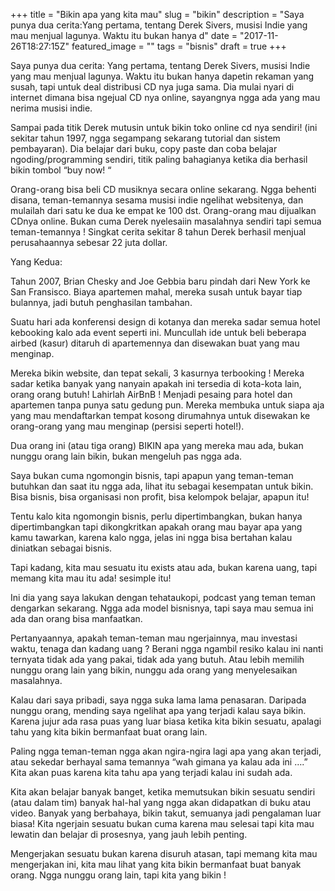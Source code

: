 +++
title = "Bikin apa yang kita mau"
slug = "bikin"
description = "Saya punya dua cerita:Yang pertama, tentang Derek Sivers, musisi Indie yang mau menjual lagunya. Waktu itu bukan hanya d"
date = "2017-11-26T18:27:15Z"
featured_image = ""
tags = "bisnis"
draft = true
+++ 

Saya punya dua cerita:
Yang pertama, tentang Derek Sivers, musisi Indie yang mau menjual lagunya. Waktu itu bukan hanya dapetin rekaman yang susah, tapi untuk deal distribusi CD nya juga sama. Dia mulai nyari di internet dimana bisa ngejual CD nya online, sayangnya ngga ada yang mau nerima musisi indie.

Sampai pada titik Derek mutusin untuk bikin toko online cd nya sendiri! (ini sekitar tahun 1997, ngga segampang sekarang tutorial dan sistem pembayaran). Dia belajar dari buku, copy paste dan coba belajar ngoding/programming sendiri, titik paling bahagianya ketika dia berhasil bikin tombol “buy now! “

Orang-orang bisa beli CD musiknya secara online sekarang. Ngga behenti disana, teman-temannya sesama musisi indie ngelihat websitenya, dan mulailah dari satu ke dua ke empat ke 100 dst. Orang-orang mau dijualkan CDnya online. Bukan cuma Derek nyelesaiin masalahnya sendiri tapi semua teman-temannya ! Singkat cerita sekitar 8 tahun Derek berhasil menjual perusahaannya sebesar 22 juta dollar.

Yang Kedua:

Tahun 2007, Brian Chesky and Joe Gebbia baru pindah dari New York ke San Fransisco. Biaya apartemen mahal, mereka susah untuk bayar tiap bulannya, jadi butuh penghasilan tambahan.

Suatu hari ada konferensi design di kotanya dan mereka sadar semua hotel kebooking kalo ada event seperti ini. Muncullah ide untuk beli beberapa airbed (kasur) ditaruh di apartemennya dan disewakan buat yang mau menginap.

Mereka bikin website, dan tepat sekali, 3 kasurnya terbooking ! Mereka sadar ketika banyak yang nanyain apakah ini tersedia di kota-kota lain, orang orang butuh! Lahirlah AirBnB ! Menjadi pesaing para hotel dan apartemen tanpa punya satu gedung pun. Mereka membuka untuk siapa aja yang mau mendaftarkan tempat kosong dirumahnya untuk disewakan ke orang-orang yang mau menginap (persisi seperti hotel!).

Dua orang ini (atau tiga orang) BIKIN apa yang mereka mau ada, bukan nunggu orang lain bikin, bukan mengeluh pas ngga ada.

Saya bukan cuma ngomongin bisnis, tapi apapun yang teman-teman butuhkan dan saat itu ngga ada, lihat itu sebagai kesempatan untuk bikin. Bisa bisnis, bisa organisasi non profit, bisa kelompok belajar, apapun itu!

Tentu kalo kita ngomongin bisnis, perlu dipertimbangkan, bukan hanya dipertimbangkan tapi dikongkritkan apakah orang mau bayar apa yang kamu tawarkan, karena kalo ngga, jelas ini ngga bisa bertahan kalau diniatkan sebagai bisnis.

Tapi kadang, kita mau sesuatu itu exists atau ada, bukan karena uang, tapi memang kita mau itu ada! sesimple itu!

Ini dia yang saya lakukan dengan tehataukopi, podcast yang teman teman dengarkan sekarang.
Ngga ada model bisnisnya, tapi saya mau semua ini ada dan orang bisa manfaatkan.

Pertanyaannya, apakah teman-teman mau ngerjainnya, mau investasi waktu, tenaga dan kadang uang ? Berani ngga ngambil resiko kalau ini nanti ternyata tidak ada yang pakai, tidak ada yang butuh. Atau lebih memilih nunggu orang lain yang bikin, nunggu ada orang yang menyelesaikan masalahnya.

Kalau dari saya pribadi, saya ngga suka lama lama penasaran. Daripada nunggu orang, mending saya ngelihat apa yang terjadi kalau saya bikin. Karena jujur ada rasa puas yang luar biasa ketika kita bikin sesuatu, apalagi tahu yang kita bikin bermanfaat buat orang lain.

Paling ngga teman-teman ngga akan ngira-ngira lagi apa yang akan terjadi, atau sekedar berhayal sama temannya “wah gimana ya kalau ada ini ….” Kita akan puas karena kita tahu apa yang terjadi kalau ini sudah ada.

Kita akan belajar banyak banget, ketika memutsukan bikin sesuatu sendiri (atau dalam tim) banyak hal-hal yang ngga akan didapatkan di buku atau video. Banyak yang berbahaya, bikin takut, semuanya jadi pengalaman luar biasa! Kita ngerjain sesuatu bukan cuma karena mau selesai tapi kita mau lewatin dan belajar di prosesnya, yang jauh lebih penting.

Mengerjakan sesuatu bukan karena disuruh atasan, tapi memang kita mau mengerjakan ini, kita mau lihat yang kita bikin bermanfaat buat banyak orang. Ngga nunggu orang lain, tapi kita yang bikin !